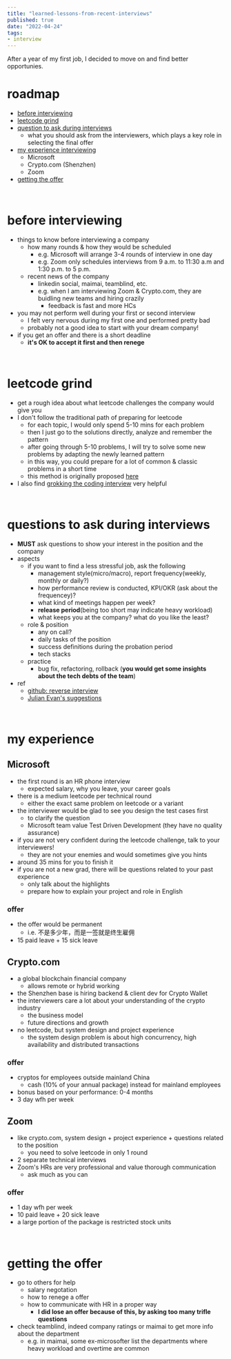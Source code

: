 ```yaml
---
title: "learned-lessons-from-recent-interviews"
published: true
date: "2022-04-24"
tags:
- interview
---
```

After a year of my first job, I decided to move on and find better opportunies.
<!-- excerpt -->

# roadmap
- [before interviewing](#before-interviewing)
- [leetcode grind](#leetcode-grind)
- [question to ask during interviews](#questions-to-ask-during-interviews)
  - what you should ask from the interviewers, which plays a key role in selecting the final offer
- [my experience interviewing](#my-experience)
  - Microsoft
  - Crypto.com (Shenzhen)
  - Zoom
- [getting the offer](#getting-the-offer)
<p>&nbsp;</p>

# before interviewing
- things to know before interviewing a company
  - how many rounds & how they would be scheduled
    - e.g. Microsoft will arrange 3-4 rounds of interview in one day
    - e.g. Zoom only schedules interviews from 9 a.m. to 11:30 a.m and 1:30 p.m. to 5 p.m.
  - recent news of the company
    - linkedin social, maimai, teamblind, etc.
    - e.g. when I am interviewing Zoom & Crypto.com, they are buidling new teams and hiring crazily
      - feedback is fast and more HCs
- you may not perform well during your first or second interview
  - I felt very nervous during my first one and performed pretty bad
  - probably not a good idea to start with your dream company!
- if you get an offer and there is a short deadline
  - **it's OK to accept it first and then renege**
<p>&nbsp;</p>

# leetcode grind
- get a rough idea about what leetcode challenges the company would give you
- I don't follow the traditional path of preparing for leetcode
  - for each topic, I would only spend 5-10 mins for each problem
  - then I just go to the solutions directly, analyze and remember the pattern
  - after going through 5-10 problems, I will try to solve some new problems by adapting the newly learned pattern
  - in this way, you could prepare for a lot of common & classic problems in a short time
  - this method is originally proposed [here](https://www.reddit.com/r/cscareerquestions/comments/6luszf/a_leetcode_grinding_guide/)
- I also find [grokking the coding interview](https://1lib.tw/book/16346646/98e271) very helpful
<p>&nbsp;</p>

# questions to ask during interviews
- **MUST** ask questions to show your interest in the position and the company
- aspects
  - if you want to find a less stressful job, ask the following
    - management style(micro/macro), report frequency(weekly, monthly or daily?)
    - how performance review is conducted, KPI/OKR (ask about the frequencey)?
    - what kind of meetings happen per week?
    - **release period**(being too short may indicate heavy workload)
    - what keeps you at the company? what do you like the least?
  - role & position
    - any on call?
    - daily tasks of the position
    - success definitions during the probation period
    - tech stacks
  - practice
    - bug fix, refactoring, rollback (**you would get some insights about the tech debts of the team**)
- ref
  - [github: reverse interview](https://github.com/viraptor/reverse-interview)
  - [Julian Evan's suggestions](https://jvns.ca/blog/2013/12/30/questions-im-asking-in-interviews/) 
<p>&nbsp;</p>

# my experience
## Microsoft
- the first round is an HR phone interview
  - expected salary, why you leave, your career goals
- there is a medium leetcode per technical round
  - either the exact same problem on leetcode or a variant
- the interviewer would be glad to see you design the test cases first
  - to clarify the question
  - Microsoft team value Test Driven Development (they have no quality assurance)
- if you are not very confident during the leetcode challenge, talk to your interviewers!
  - they are not your enemies and would sometimes give you hints
- around 35 mins for you to finish it
- if you are not a new grad, there will be questions related to your past experience
  - only talk about the highlights
  - prepare how to explain your project and role in English

### offer
- the offer would be permanent
  - i.e. 不是多少年，而是一签就是终生雇佣
- 15 paid leave + 15 sick leave

## Crypto.com
- a global blockchain financial company
  - allows remote or hybrid working
- the Shenzhen base is hiring backend & client dev for Crypto Wallet
- the interviewers care a lot about your understanding of the crypto industry
  - the business model
  - future directions and growth
- no leetcode, but system design and project experience
  - the system design problem is about high concurrency, high availability and distributed transactions

### offer
- cryptos for employees outside mainland China
  - cash (10% of your annual package) instead for mainland employees
- bonus based on your performance: 0-4 months
- 3 day wfh per week

## Zoom
- like crypto.com, system design + project experience + questions related to the position
  - you need to solve leetcode in only 1 round
- 2 separate technical interviews
- Zoom's HRs are very professional and value thorough communication
  - ask much as you can

### offer
- 1 day wfh per week
- 10 paid leave + 20 sick leave
- a large portion of the package is restricted stock units

<p>&nbsp;</p>

# getting the offer
- go to others for help
  - salary negotation
  - how to renege a offer
  - how to communicate with HR in a proper way
    - **I did lose an offer because of this, by asking too many trifle questions**
- check teamblind, indeed company ratings or maimai to get more info about the department
  - e.g. in maimai, some ex-microsofter list the departments where heavy workload and overtime are common
